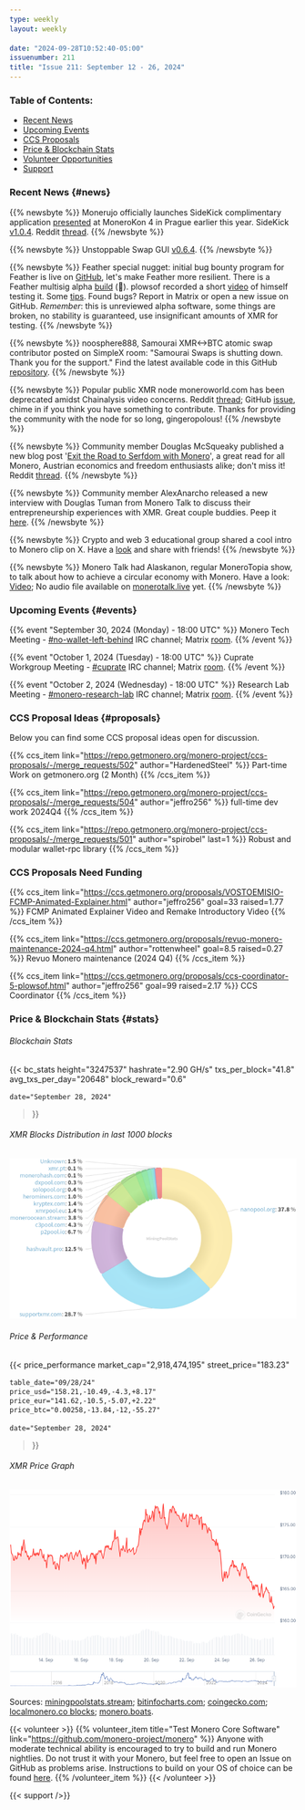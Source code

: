 ```yaml
---
type: weekly
layout: weekly

date: "2024-09-28T10:52:40-05:00"
issuenumber: 211
title: "Issue 211: September 12 - 26, 2024"
---
```


### Table of Contents:

- [Recent News](#news)
- [Upcoming Events](#events)
- [CCS Proposals](#proposals)
- [Price & Blockchain Stats](#stats)
- [Volunteer Opportunities](#volunteer)
- [Support](#support)

### Recent News {#news}

{{% newsbyte %}}
Monerujo officially launches SideKick complimentary application [presented](https://www.youtube.com/watch?v=l7SuVqfbKR4) at MoneroKon 4 in Prague earlier this year. SideKick [v1.0.4](https://github.com/m2049r/sidekick/releases/tag/v1.0.4). Reddit [thread](https://l.opnxng.com/r/Monero/comments/1fo1jbi/soon_is_now_sidekick_is_officially_out_in_the).
{{% /newsbyte %}}

{{% newsbyte %}}
Unstoppable Swap GUI [v0.6.4](https://github.com/UnstoppableSwap/unstoppableswap-gui/releases/tag/v0.6.4).
{{% /newsbyte %}}

{{% newsbyte %}}
Feather special nugget: initial bug bounty program for Feather is live on [GitHub](https://github.com/feather-wallet/feather/blob/master/SECURITY.md), let's make Feather more resilient. There is a Feather multisig alpha [build](https://featherwallet.org/files/temp/multisig_DO_NOT_USE_IN_PRODUCTION/) (👀). plowsof recorded a short [video](https://github.com/plowsof/feather-nodes/blob/ms-vid/README.md) of himself testing it. Some [tips](https://paste.debian.net/plainh/be005d80). Found bugs? Report in Matrix or open a new issue on GitHub. *Remember*: this is unreviewed alpha software, some things are broken, no stability is guaranteed, use insignificant amounts of XMR for testing.
{{% /newsbyte %}}

{{% newsbyte %}}
noosphere888, Samourai XMR<->BTC atomic swap contributor posted on SimpleX room: "Samourai Swaps is shutting down. Thank you for the support." Find the latest available code in this GitHub [repository](https://github.com/noosphere888/samourai-swaps).
{{% /newsbyte %}}

{{% newsbyte %}}
Popular public XMR node moneroworld.com has been deprecated amidst Chainalysis video concerns. Reddit [thread](https://l.opnxng.com/r/Monero/comments/1fm2ahi/nodemoneroworld_is_shutting_down); GitHub [issue](https://github.com/monero-project/meta/issues/1079), chime in if you think you have something to contribute. Thanks for providing the community with the node for so long, gingeropolous!
{{% /newsbyte %}}

{{% newsbyte %}}
Community member Douglas McSqueaky published a new blog post '[Exit the Road to Serfdom with Monero](https://douglasmcsqueaky.github.io/2024-09-21-roadtoserfdom/)', a great read for all Monero, Austrian economics and freedom enthusiasts alike; don't miss it! Reddit [thread](https://l.opnxng.com/r/Monero/comments/1fmlckb/exit_the_road_to_serfdom_with_monero/).
{{% /newsbyte %}}

{{% newsbyte %}}
Community member AlexAnarcho released a new interview with Douglas Tuman from Monero Talk to discuss their entrepreneurship experiences with XMR. Great couple buddies. Peep it [here](https://www.youtube.com/watch?v=FOqLdTpgU78). 
{{% /newsbyte %}}

{{% newsbyte %}}
Crypto and web 3 educational group shared a cool intro to Monero clip on X. Have a [look](https://xcancel.com/cryptotipsreal/status/1835272359705809001) and share with friends!
{{% /newsbyte %}}

{{% newsbyte %}}
Monero Talk had Alaskanon, regular MoneroTopia show, to talk about how to achieve a circular economy with Monero. Have a look: [Video](https://www.youtube.com/watch?v=m_VMSovBh4g); No audio file available on [monerotalk.live](https://www.monerotalk.live/) yet.
{{% /newsbyte %}}

### Upcoming Events {#events}

{{% event "September 30, 2024 (Monday) - 18:00 UTC" %}}
Monero Tech Meeting - [#no-wallet-left-behind](irc://irc.libera.chat/#no-wallet-left-behind) IRC channel; Matrix [room](https://matrix.to/#/#no-wallet-left-behind:monero.social).
{{% /event %}}

{{% event "October 1, 2024 (Tuesday) - 18:00 UTC" %}}
Cuprate Workgroup Meeting - [#cuprate](irc://irc.libera.chat/#cuprate) IRC channel; Matrix [room](https://matrix.to/#/#cuprate:monero.social).
{{% /event %}}

{{% event "October 2, 2024 (Wednesday) - 18:00 UTC" %}}
Research Lab Meeting - [#monero-research-lab](irc://irc.libera.chat/#monero-research-lab) IRC channel; Matrix [room](https://matrix.to/#/#monero-research-lab:monero.social).
{{% /event %}}

### CCS Proposal Ideas {#proposals}

Below you can find some CCS proposal ideas open for discussion.

{{% ccs_item link="https://repo.getmonero.org/monero-project/ccs-proposals/-/merge_requests/502" author="HardenedSteel" %}}
Part-time Work on getmonero.org (2 Month)
{{% /ccs_item %}}

{{% ccs_item link="https://repo.getmonero.org/monero-project/ccs-proposals/-/merge_requests/504" author="jeffro256" %}}
full-time dev work 2024Q4
{{% /ccs_item %}}

{{% ccs_item link="https://repo.getmonero.org/monero-project/ccs-proposals/-/merge_requests/501" author="spirobel" last=1 %}}
Robust and modular wallet-rpc library
{{% /ccs_item %}}

### CCS Proposals Need Funding

{{% ccs_item link="https://ccs.getmonero.org/proposals/VOSTOEMISIO-FCMP-Animated-Explainer.html" author="jeffro256" goal=33 raised=1.77 %}}
FCMP Animated Explainer Video and Remake Introductory Video
{{% /ccs_item %}}

{{% ccs_item link="https://ccs.getmonero.org/proposals/revuo-monero-maintenance-2024-q4.html" author="rottenwheel" goal=8.5 raised=0.27 %}}
Revuo Monero maintenance (2024 Q4)
{{% /ccs_item %}}

{{% ccs_item link="https://ccs.getmonero.org/proposals/ccs-coordinator-5-plowsof.html" author="jeffro256" goal=99 raised=2.17 %}}
CCS Coordinator
{{% /ccs_item %}}

### Price & Blockchain Stats {#stats}

###### Blockchain Stats

{{< bc_stats
	height="3247537"
	hashrate="2.90 GH/s"
	txs_per_block="41.8"
	avg_txs_per_day="20648"
	block_reward="0.6"

	date="September 28, 2024"
>}}

###### XMR Blocks Distribution in last 1000 blocks

![Hashrate Pool Distribution Pie Chart](./hash.png)

###### Price & Performance

{{< price_performance
	market_cap="2,918,474,195"
	street_price="183.23"

	table_date="09/28/24"
	price_usd="158.21,-10.49,-4.3,+8.17"
	price_eur="141.62,-10.5,-5.07,+2.22"
	price_btc="0.00258,-13.84,-12,-55.27"

	date="September 28, 2024"
>}}

###### XMR Price Graph

![XMR Price Graph](./price.png)

Sources: [miningpoolstats.stream](https://miningpoolstats.stream/monero); [bitinfocharts.com](https://bitinfocharts.com/monero/); [coingecko.com](https://www.coingecko.com/en/coins/monero); [localmonero.co blocks](https://localmonero.co/blocks); [monero.boats](https://monero.boats/).

{{< volunteer >}}
{{% volunteer_item title="Test Monero Core Software" link="https://github.com/monero-project/monero" %}}
Anyone with moderate technical ability is encouraged to try to build and run Monero nightlies. Do not trust it with your Monero, but feel free to open an Issue on GitHub as problems arise. Instructions to build on your OS of choice can be found [here](https://github.com/monero-project/monero#compiling-monero-from-source). 
{{% /volunteer_item %}}
{{< /volunteer >}}

{{< support />}}
